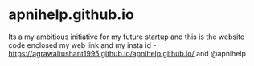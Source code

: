 # apnihelp.github.io
Its a my ambitious initiative for my future startup and this is the website code enclosed 
my web link and my insta id - https://agrawaltushant1995.github.io/apnihelp.github.io/    and @apnihelp
